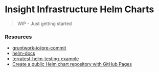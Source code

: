 # Insight Infrastructure Helm Charts 

> WIP - Just getting started


### Resources 

- [gruntwork-io/pre-commit](https://github.com/gruntwork-io/pre-commit)
- [helm-docs](https://github.com/norwoodj/helm-docs)
- [terratest-helm-testing-example](https://github.com/gruntwork-io/terratest-helm-testing-example)
- [Create a public Helm chart repository with GitHub Pages](https://medium.com/@mattiaperi/create-a-public-helm-chart-repository-with-github-pages-49b180dbb417)
